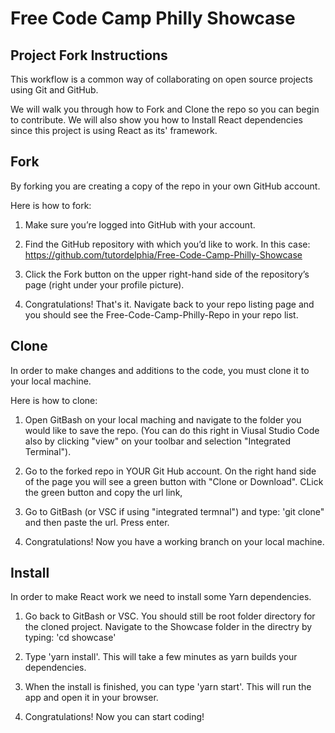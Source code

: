 # Free Code Camp Philly Showcase

## Project Fork Instructions

This workflow is a common way of collaborating on open source projects using Git and GitHub.

We will walk you through how to Fork and Clone the repo so you can begin to contribute.  We will also show you how to Install React dependencies since this project is using React as its' framework. 


## Fork

By forking you are creating a copy of the repo in your own GitHub account.

Here is how to fork:

1. Make sure you’re logged into GitHub with your account.

2. Find the GitHub repository with which you’d like to work.  In this case: https://github.com/tutordelphia/Free-Code-Camp-Philly-Showcase

3. Click the Fork button on the upper right-hand side of the repository’s page (right under your profile picture).

4. Congratulations!  That's it.  Navigate back to your repo listing page and you should see the Free-Code-Camp-Philly-Repo in your repo list.


## Clone

In order to make changes and additions to the code, you must clone it to your local machine.

Here is how to clone:

1. Open GitBash on your local maching and navigate to the folder you would like to save the repo.  (You can do this right in Viusal Studio Code also by clicking "view" on your toolbar and selection "Integrated Terminal").

2. Go to the forked repo in YOUR Git Hub account.  On the right hand side of the page you will see a green button with "Clone or Download".  CLick the green button and copy the url link,

3. Go to GitBash (or VSC if using "integrated termnal") and type: 'git clone" and then paste the url.  Press enter.  

4. Congratulations!  Now you have a working branch on your local machine.

## Install

In order to make React work we need to install some Yarn dependencies.

1.  Go back to GitBash or VSC.  You should still be root folder directory for the cloned project.  Navigate to the Showcase folder in the directry by typing: 'cd showcase' 

2. Type 'yarn install'.  This will take a few minutes as yarn builds your dependencies.  

3. When the install is finished, you can type 'yarn start'.  This will run the app and open it in your browser.

4. Congratulations!  Now you can start coding!


